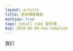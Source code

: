 ```yaml
---
layout: article
title: 更改博客模板
mathjax: true
tags: jekyll ruby 配环境
key: 2018-06-06-new-template
---
```



<!--more-->


我们